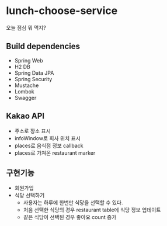 # lunch-choose-service
오늘 점심 뭐 먹지?
## Build dependencies
- Spring Web
- H2 DB
- Spring Data JPA
- Spring Security
- Mustache
- Lombok
- Swagger
## Kakao API
- 주소로 장소 표시
- infoWindow로 회사 위치 표시
- places로 음식점 정보 callback
- places로 가져온 restaurant marker
## 구현기능
- 회원가입
- 식당 선택하기
  - 사용자는 하루에 한번만 식당을 선택할 수 있다.
  - 처음 선택한 식당의 경우 restaurant table에 식당 정보 업데이트
  - 같은 식당이 선택된 경우 좋아요 count 증가
